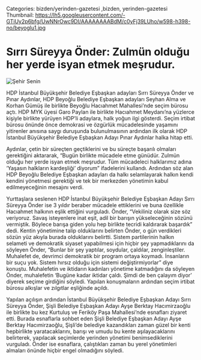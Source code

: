 Categories: bizden/yerinden-gazetesi ,bizden, yerinden-gazetesi
Thumbnail: https://lh5.googleusercontent.com/-GTiUy2p6bfg/UwNNrOwc9DI/AAAAAAAABdM/c0yFj39LUho/w598-h398-no/beyoglu1.jpg


# Sırrı Süreyya Önder: Zulmün olduğu her yerde isyan etmek meşrudur.

![Şehir Senin](https://lh5.googleusercontent.com/-GTiUy2p6bfg/UwNNrOwc9DI/AAAAAAAABdM/c0yFj39LUho/w598-h398-no/beyoglu1.jpg)

HDP İstanbul Büyükşehir Belediye Eşbaşkan adayları Sırrı Süreyya Önder ve Pınar Aydınlar, HDP Beyoğlu Belediye Eşbaşkan adayları Seyhan Alma ve Korhan Gümüş ile birlikte Beyoğlu Hacıahmet Mahallesi’nde seçim bürosu açtı. HDP MYK üyesi Garo Paylan ile birlikte Hacıahmet Meydanı’na yüzlerce kişiyle birlikte yürüyen HDP’li adaylara, halk yoğun ilgi gösterdi. Seçim irtibat bürosu önünde önce demokrasi ve özgürlük mücadelesinde yaşamını yitirenler anısına saygı duruşunda bulunulmasının ardından ilk olarak HDP İstanbul Büyükşehir Belediye Eşbaşkan Adayı Pınar Aydınlar halka hitap etti. 

Aydınlar, çetin bir süreçten geçtiklerini ve bu süreçte başarılı olmaları gerektiğini aktararak, “Bugün birlikte mücadele etme günüdür. Zulmün olduğu her yerde isyan etmek meşrudur. Tüm mücadeleci halklarımız adına ‘Yaşasın halkların kardeşliği’ diyorum” ifadelerini kullandı. Ardından söz alan HDP Beyoğlu Belediye Eşbaşkan adayları da halkı selamlayarak halkın kendi kendini yönetmesi gerektiği ve tek bir merkezden yönetimin kabul edilmeyeceğinin mesajını verdi. 

Yurttaşlara seslenen HDP İstanbul Büyükşehir Belediye Eşbaşkan Adayı Sırrı Süreyya Önder ise 3 yıldır beraber mücadele ettiklerini ve buna özellikle Hacıahmet halkının eşlik ettiğini vurguladı. Önder, “Vekiliniz olarak size söz veriyoruz. Savaş isteyenlere inat eşit, adil bir barışın yükseleceğinin sözünü vermiştik. Böylece barışa giden yolu hep birlikte tecridi kaldırarak başardık” dedi. Kentin yönetimine talip olduklarını belirten Önder, o gün verdikleri sözün yüz akıyla burada olduklarını belirtti. Sistem partilerinin halkın selameti ve demokratik siyaset yapabilmesi için hiçbir şey yapmadıklarını da söyleyen Önder, “Bunlar bir şey yaptılar, soydular, çaldılar, zenginleştiler. Muhalefet de, devrimci demokratik bir program ortaya koymadı. İnsanların bir suçu yok. Sistem hırsız olduğu için sistemi değiştirmiyorlar” diye konuştu. Muhalefetin ve iktidarın kadınları yönetime katmadığını da söyleyen Önder, muhalefetin ‘Bugüne kadar iktidar çaldı. Şimdi de ben çalayım diyor’ diyerek seçime girdiğini söyledi. Yapılan konuşmaların ardından seçim irtibat bürosu alkışlar ve zılgıtlar eşliğinde açıldı. 

Yapılan açılışın ardından İstanbul Büyükşehir Belediye Eşbaşkan Adayı Sırrı Süreyya Önder, Şişli Belediye Eşbaşkan Adayı Ayşe Berktay Hacımirzaoğlu ile birlikte bu kez Kurtuluş ve Feriköy Paşa Mahallesi’nde esnafları ziyaret etti. Burada esnaflarla sohbet eden Şişli Belediye Eşbaşkan Adayı Ayşe Berktay Hacımirzaoğlu, Şişli’de belediye kazandıkları zaman güzel bir kenti hepbirlikte yaratacaklarını, barışı ve umudu bu kente aşılayacaklarını belirterek, yapılacak seçimlerde yerinden yönetimi benimsediklerini vurguladı. Önder ise esnaflara, çalıştıkları zaman bu yerel yönetimleri almaları önünde hiçbir engel olmadığını söyledi.




